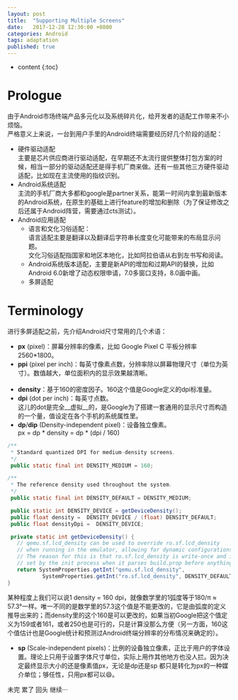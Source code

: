 ```yaml
---
layout: post
title:  "Supporting Multiple Screens"
date:   2017-12-28 12:30:00 +0800
categories: Android
tags: adaptation
published: true
---
```


* content
{:toc}


# Prologue
由于Android市场终端产品多元化以及系统碎片化，给开发者的适配工作带来不小烦恼。
<br>
严格意义上来说，一台到用户手里的Android终端需要经历好几个阶段的适配：
<br>
 * 硬件驱动适配<br>
   主要是芯片供应商进行驱动适配，在早期还不太流行提供整体打包方案的时候，相当一部分的驱动适配还是得手机厂商来做。还有一些其他三方硬件驱动适配，比如现在主流使用的指纹识别。
 * Android系统适配<br>
   主流的手机厂商大多都和google是partner关系，能第一时间内拿到最新版本的Android系统，在原生的基础上进行feature的增加和删除（为了保证修改之后还属于Android阵营，需要通过cts测试）。
 * Android应用适配<br>
   * 语言和文化习俗适配：<br>
     语言适配主要是翻译以及翻译后字符串长度变化可能带来的布局显示问题。<br>
     文化习俗适配指国家和地区本地化，比如阿拉伯语从右到左书写和阅读。
   * Android系统版本适配，主要是新API的增加和过期API的替换，比如Android 6.0新增了动态权限申请，7.0多窗口支持，8.0画中画。
   * 多屏适配

# Terminology
进行多屏适配之前，先介绍Android尺寸常用的几个术语：<br>
 * __px__ (pixel)：屏幕分辨率的像素，比如 Google Pixel C 平板分辨率2560*1800。
 * __ppi__ (pixel per inch)：每英寸像素点数，分辨率除以屏幕物理尺寸（单位为英寸）。数值越大，单位面积内的显示效果越清晰。
 <br><br>
 * __density__：基于160的密度因子。160这个值是Google定义的dpi标准量。
 * __dpi__ (dot per inch)：每英寸点数。<br>
   这儿的dot是完全__虚拟__的，是Google为了搭建一套通用的显示尺寸而构造的一个量，值设定在各个手机的系统属性里。
 * __dp__/__dip__ (Density-independent pixel)：设备独立像素。<br>
   px = dp \* density = dp \* (dpi / 160)

 ```java
 /**
  * Standard quantized DPI for medium-density screens.
  */
  public static final int DENSITY_MEDIUM = 160;

 /**
  * The reference density used throughout the system.
  */
  public static final int DENSITY_DEFAULT = DENSITY_MEDIUM;

  public static int DENSITY_DEVICE = getDeviceDensity();
  public float density =  DENSITY_DEVICE / (float) DENSITY_DEFAULT;
  public float densityDpi =  DENSITY_DEVICE;

  private static int getDeviceDensity() {
    // qemu.sf.lcd_density can be used to override ro.sf.lcd_density
    // when running in the emulator, allowing for dynamic configurations.
    // The reason for this is that ro.sf.lcd_density is write-once and is
    // set by the init process when it parses build.prop before anything else.
    return SystemProperties.getInt("qemu.sf.lcd_density",
            SystemProperties.getInt("ro.sf.lcd_density", DENSITY_DEFAULT));
}
 ```
 某种程度上我们可以说1 density = 160 dpi，就像数学里的1弧度等于180/π ≈ 57.3°一样。唯一不同的是数学里的57.3这个值是不能更改的，它是由弧度的定义推导出来的；而density里的这个160是可以更改的，如果当初Google把这个值定义为159或者161，或者250也是可行的，只是计算没那么方便（另一方面，160这个值估计也是Google统计和预测过Android终端分辨率的分布情况来确定的）。

 * __sp__ (Scale-independent pixels)：比例的设备独立像素，正比于用户的字体设置。理论上只用于设置字体尺寸单位，实际上用作其他地方也没人拦。因为决定最终显示大小的还是像素值px，无论是dp还是sp 都只是转化为px的一种媒介单位；够任性，只用px都可以:smile:。


未完 累了 回头 继续···
